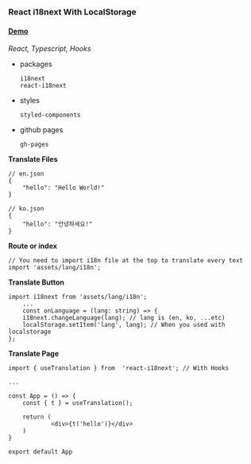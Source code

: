 ### React i18next With LocalStorage

#### [Demo](https://kdilot.github.io/react-i18next/)

_React, Typescript, Hooks_

-   packages

        i18next
        react-i18next

-   styles

        styled-components

-   github pages

        gh-pages

**Translate Files**

    // en.json
    {
        "hello": "Hello World!"
    }

    // ko.json
    {
        "hello": "안녕하세요!"
    }

**Route or index**

    // You need to import i18n file at the top to translate every text
    import 'assets/lang/i18n';

**Translate Button**

    import i18next from 'assets/lang/i18n';
        ...
        const onLanguage = (lang: string) => {
        i18next.changeLanguage(lang); // lang is (en, ko, ...etc)
        localStorage.setItem('lang', lang); // When you used with localstorage
    };

**Translate Page**

    import { useTranslation } from  'react-i18next'; // With Hooks

    ...

    const App = () => {
        const { t } = useTranslation();

        return (
                <div>{t('hello')}</div>
        )
    }

    export default App
